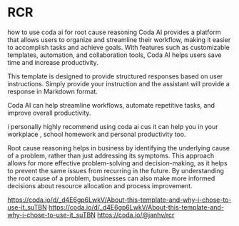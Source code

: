 # RCR
how to use coda ai for root cause reasoning
 Coda AI provides a platform that allows users to organize and streamline their workflow, making it easier to accomplish tasks and achieve goals. With features such as customizable templates, automation, and collaboration tools, Coda AI helps users save time and increase productivity.

This template is designed to provide structured responses based on user instructions. Simply provide your instruction and the assistant will provide a response in Markdown format.



Coda AI can help streamline workflows, automate repetitive tasks, and improve overall productivity.

i personally highly recommend using coda ai cus it can help you in your workplace , school homework and personal productivity too.



Root cause reasoning helps in business by identifying the underlying cause of a problem, rather than just addressing its symptoms. This approach allows for more effective problem-solving and decision-making, as it helps to prevent the same issues from recurring in the future. By understanding the root cause of a problem, businesses can also make more informed decisions about resource allocation and process improvement.


https://coda.io/d/_d4E6gp6LwkV/About-this-template-and-why-i-chose-to-use-it_suTBN
https://coda.io/d/_d4E6gp6LwkV/About-this-template-and-why-i-chose-to-use-it_suTBN
https://coda.io/@janhv/rcr



